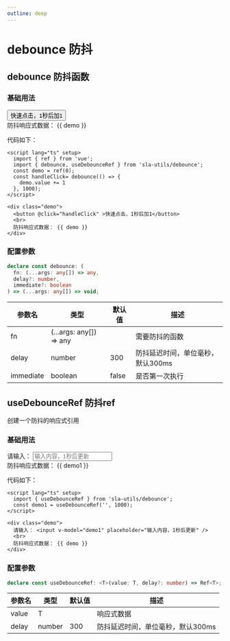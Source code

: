 ```yaml
---
outline: deep
---
```


# debounce 防抖 <Badge type="tip" text="debounce" />

## debounce 防抖函数

### 基础用法

<script lang="ts" setup>
import { ref } from 'vue';
import { debounce, useDebounceRef } from 'sla-utils/debounce';
const demo = ref(0);
const demo1 = useDebounceRef('', 1000);
const handleClick= debounce(() => {
  demo.value += 1
}, 1000);
</script>

<div class="demo">
  <button @click="handleClick" >快速点击，1秒后加1</button>
  <br>
  防抖响应式数据： {{ demo }}
</div>

代码如下：

```vue
<script lang="ts" setup>
  import { ref } from 'vue';
  import { debounce, useDebounceRef } from 'sla-utils/debounce';
  const demo = ref(0);
  const handleClick= debounce(() => {
    demo.value += 1
  }, 1000);
</script>

<div class="demo">
  <button @click="handleClick" >快速点击，1秒后加1</button>
  <br>
  防抖响应式数据： {{ demo }}
</div>
```

### 配置参数

```ts
declare const debounce: (
  fn: (...args: any[]) => any, 
  delay?: number, 
  immediate?: boolean
) => (...args: any[]) => void;
```

| 参数名 | 类型            | 默认值   | 描述            |
|-----|-------------------------|-------|---------------------|
|  fn   | (...args: any[]) => any |   | 需要防抖的函数     |
|  delay   | number  | 300   | 防抖延迟时间，单位毫秒，默认300ms |
|  immediate   | boolean   | false | 是否第一次执行     |


## useDebounceRef 防抖ref

创建一个防抖的响应式引用

### 基础用法

<div class="demo">
  请输入： <input v-model="demo1" placeholder="输入内容，1秒后更新" />
  <br>
  防抖响应式数据： {{ demo1 }}
</div>

代码如下：

```vue
<script lang="ts" setup>
  import { useDebounceRef } from 'sla-utils/debounce';
  const demo1 = useDebounceRef('', 1000);
</script>

<div class="demo">
  请输入： <input v-model="demo1" placeholder="输入内容，1秒后更新" />
  <br>
  防抖响应式数据： {{ demo }}
</div>
```

### 配置参数

```ts
declare const useDebounceRef: <T>(value: T, delay?: number) => Ref<T>;
```

| 参数名 | 类型     | 默认值 | 描述         |
|-----|--------|-----|------------|
|  value   | T      |   | 响应式数据 |
|  delay   | number | 300  | 防抖延迟时间，单位毫秒，默认300ms |
